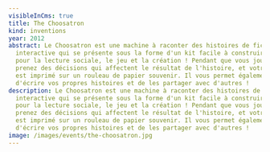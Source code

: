 ```yaml
---
visibleInCms: true
title: The Choosatron
kind: inventions
year: 2012
abstract: Le Choosatron est une machine à raconter des histoires de fiction
  interactive qui se présente sous la forme d'un kit facile à construire ; idéal
  pour la lecture sociale, le jeu et la création ! Pendant que vous jouez, vous
  prenez des décisions qui affectent le résultat de l'histoire, et votre voyage
  est imprimé sur un rouleau de papier souvenir. Il vous permet également
  d'écrire vos propres histoires et de les partager avec d'autres !
description: Le Choosatron est une machine à raconter des histoires de fiction
  interactive qui se présente sous la forme d'un kit facile à construire ; idéal
  pour la lecture sociale, le jeu et la création ! Pendant que vous jouez, vous
  prenez des décisions qui affectent le résultat de l'histoire, et votre voyage
  est imprimé sur un rouleau de papier souvenir. Il vous permet également
  d'écrire vos propres histoires et de les partager avec d'autres !
image: /images/events/the-choosatron.jpg
---
```

